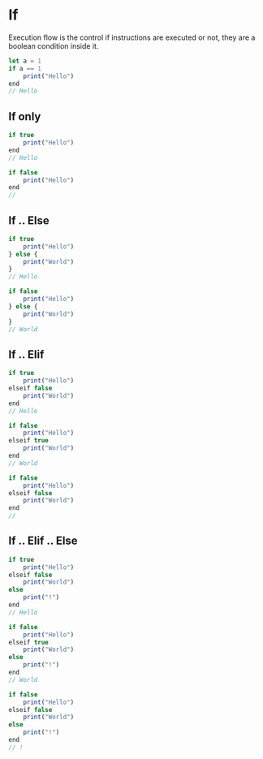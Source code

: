 # If

Execution flow is the control if instructions are executed or not, they are a boolean condition inside it.

```js
let a = 1
if a == 1
    print("Hello")
end
// Hello
```

## If only

```js
if true
    print("Hello")
end
// Hello

if false
    print("Hello")
end
//
```

## If .. Else

```js
if true
    print("Hello")
} else {
    print("World")
}
// Hello

if false
    print("Hello")
} else {
    print("World")
}
// World
```

## If .. Elif

```js
if true
    print("Hello")
elseif false
    print("World")
end
// Hello

if false
    print("Hello")
elseif true
    print("World")
end
// World

if false
    print("Hello")
elseif false
    print("World")
end
//
```

## If .. Elif .. Else

```js
if true
    print("Hello")
elseif false
    print("World")
else
    print("!")
end
// Hello

if false
    print("Hello")
elseif true
    print("World")
else
    print("!")
end
// World

if false
    print("Hello")
elseif false
    print("World")
else
    print("!")
end
// !
```
